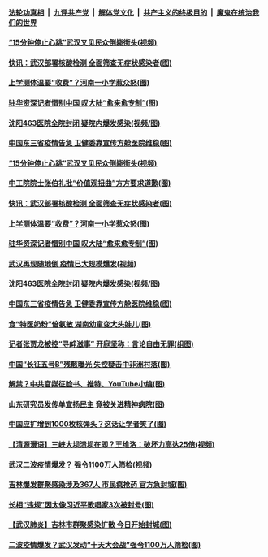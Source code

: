 ####  [法轮功真相](../../../../basic/blob/master/README.md?t=05151131) &nbsp;|&nbsp; [九评共产党](../../../../9ping.md/blob/master/README.md?t=05151131) &nbsp;|&nbsp; [解体党文化](../../../../jtdwh.md/blob/master/README.md?t=05151131)  &nbsp;|&nbsp; [共产主义的终极目的](../../../../gczydzjmd.md/blob/master/README.md?t=05151131) &nbsp;|&nbsp; [魔鬼在统治我们的世界](../../../../mgztzwmdsj.md/blob/master/README.md?t=05151131) 

#### [“15分钟停止心跳”武汉又见民众倒毙街头(视频)](../pages/p1/933303.md?t=05151131) 

#### [快讯：武汉部署核酸检测 全面筛查无症状感染者(图)](../pages/p1/933272.md?t=05151131) 

#### [上学测体温要“收费”？河南一小学惹众怒(图)](../pages/p1/933266.md?t=05151131) 

#### [驻华资深记者惜别中国 叹大陆“愈来愈专制”(图)](../pages/p1/933237.md?t=05151131) 

#### [沈阳463医院全院封闭 疑院内爆发感染(视频/图)](../pages/p1/933265.md?t=05151131) 

#### [中国东三省疫情告急 卫健委靠宣传方舱医院维稳(图)](../pages/p1/933254.md?t=05151131) 

#### [“15分钟停止心跳”武汉又见民众倒毙街头(视频)](../pages/p1/933303.md?t=05151131) 

#### [中工院院士张伯礼批“价值观扭曲”方方要求道歉(图)](../pages/p1/933279.md?t=05151131) 

#### [快讯：武汉部署核酸检测 全面筛查无症状感染者(图)](../pages/p1/933272.md?t=05151131) 

#### [上学测体温要“收费”？河南一小学惹众怒(图)](../pages/p1/933266.md?t=05151131) 

#### [驻华资深记者惜别中国 叹大陆“愈来愈专制”(图)](../pages/p1/933237.md?t=05151131) 

#### [武汉再现随地倒 疫情已大规模爆发(视频)](../pages/p1/933242.md?t=05151131) 

#### [沈阳463医院全院封闭 疑院内爆发感染(视频/图)](../pages/p1/933265.md?t=05151131) 

#### [中国东三省疫情告急 卫健委靠宣传方舱医院维稳(图)](../pages/p1/933254.md?t=05151131) 

#### [食“特医奶粉”倍氨敏 湖南幼童变大头娃儿(图)](../pages/p1/933233.md?t=05151131) 

#### [记者张贾龙被控“寻衅滋事” 开庭坚称：言论自由无罪(组图)](../pages/p1/933229.md?t=05151131) 

#### [中国“长征五号B”残骸曝光 失控疑击中非洲村落(图)](../pages/p1/933177.md?t=05151131) 

#### [解禁？中共官媒征脸书、推特、YouTube小编(图)](../pages/p1/933171.md?t=05151131) 

#### [山东研究员发传单宣扬民主 竟被关进精神病院(图)](../pages/p1/933174.md?t=05151131) 

#### [中国应扩增到1000枚核弹头？这话让学者笑了(图)](../pages/p1/933147.md?t=05151131) 

#### [【清源漫语】三峡大坝溃坝在即？王维洛：破坏力高达25倍(视频)](../pages/p1/933162.md?t=05151131) 

#### [武汉二波疫情爆发？ 强令1100万人筛检(视频)](../pages/p1/933066.md?t=05151131) 

#### [吉林爆发群聚感染涉及367人 市民疯抢药 官方急封城(图)](../pages/p1/933161.md?t=05151131) 

#### [长相“违规”因太像习近平歌唱家3次被封号(图)](../pages/p1/933134.md?t=05151131) 

#### [【武汉肺炎】吉林市群聚感染扩散 今日开始封城(图)](../pages/p1/933133.md?t=05151131) 

#### [二波疫情爆发？武汉发动“十天大会战”强令1100万人筛检(图)](../pages/p1/933039.md?t=05151131) 

